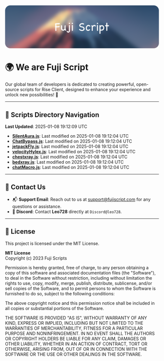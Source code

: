 ![Banner](.github/b.webp)

# 🌍 **We are Fuji Script**

Our global team of developers is dedicated to creating powerful, open-source scripts for Rise Client, designed to enhance your experience and unlock new possibilities! 🌟

---
<!-- SCRIPTS_NAVIGATION_START -->
## 📂 **Scripts Directory Navigation**

**Last Updated**: 2025-01-08 19:12:09 UTC

- **[SilentAura.js](scripts/SilentAura.js)**: Last modified on 2025-01-08 19:12:04 UTC
- **[ChatBypass.js](scripts/ChatBypass.js)**: Last modified on 2025-01-08 19:12:04 UTC
- **[jetpackFly.js](scripts/jetpackFly.js)**: Last modified on 2025-01-08 19:12:04 UTC
- **[velocityHylex.js](scripts/velocityHylex.js)**: Last modified on 2025-01-08 19:12:04 UTC
- **[chestxray.js](scripts/chestxray.js)**: Last modified on 2025-01-08 19:12:04 UTC
- **[bedxray.js](scripts/bedxray.js)**: Last modified on 2025-01-08 19:12:04 UTC
- **[chatMacro.js](scripts/chatMacro.js)**: Last modified on 2025-01-08 19:12:04 UTC

<!-- SCRIPTS_NAVIGATION_END -->

---

## 💬 **Contact Us**  
- 📬 **Support Email**: Reach out to us at [support@fujiscript.com](mailto:support@fujiscript.com) for any questions or assistance.  
- 💬 **Discord**: Contact **Leo728** directly at `Discord@leo728`.

---

## 📜 **License**

This project is licensed under the MIT License.  

**MIT License**  
Copyright (c) 2023 Fuji Scripts  

Permission is hereby granted, free of charge, to any person obtaining a copy of this software and associated documentation files (the "Software"), to deal in the Software without restriction, including without limitation the rights to use, copy, modify, merge, publish, distribute, sublicense, and/or sell copies of the Software, and to permit persons to whom the Software is furnished to do so, subject to the following conditions:  

The above copyright notice and this permission notice shall be included in all copies or substantial portions of the Software.  

THE SOFTWARE IS PROVIDED "AS IS", WITHOUT WARRANTY OF ANY KIND, EXPRESS OR IMPLIED, INCLUDING BUT NOT LIMITED TO THE WARRANTIES OF MERCHANTABILITY, FITNESS FOR A PARTICULAR PURPOSE AND NONINFRINGEMENT. IN NO EVENT SHALL THE AUTHORS OR COPYRIGHT HOLDERS BE LIABLE FOR ANY CLAIM, DAMAGES OR OTHER LIABILITY, WHETHER IN AN ACTION OF CONTRACT, TORT OR OTHERWISE, ARISING FROM, OUT OF OR IN CONNECTION WITH THE SOFTWARE OR THE USE OR OTHER DEALINGS IN THE SOFTWARE.  
